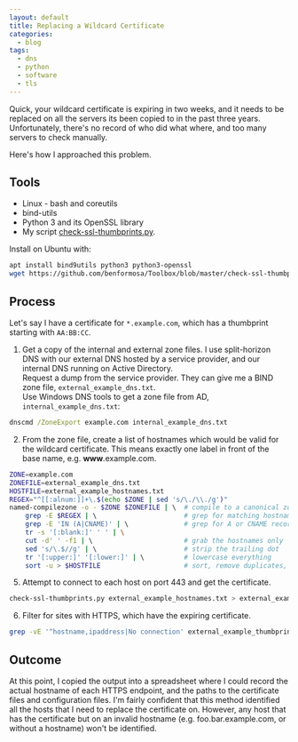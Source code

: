 ```yaml
---
layout: default
title: Replacing a Wildcard Certificate
categories:
  - blog
tags:
  - dns
  - python
  - software
  - tls
---
```


Quick, your wildcard certificate is expiring in two weeks, and it needs to be replaced on all the servers its been copied to in the past three years. Unfortunately, there's no record of who did what where, and too many servers to check manually.

Here's how I approached this problem.

## Tools
* Linux - bash and coreutils
* bind-utils
* Python 3 and its OpenSSL library
* My script [check-ssl-thumbprints.py](https://github.com/benformosa/Toolbox/blob/master/check-ssl-thumbprints.py).

Install on Ubuntu with:
```bash
apt install bind9utils python3 python3-openssl
wget https://github.com/benformosa/Toolbox/blob/master/check-ssl-thumbprints.py
```

## Process
Let's say I have a certificate for `*.example.com`, which has a thumbprint starting with `AA:BB:CC`.
1. Get a copy of the internal and external zone files. I use split-horizon DNS with our external DNS hosted by a service provider, and our internal DNS running on Active Directory.  
Request a dump from the service provider. They can give me a BIND zone file, `external_example_dns.txt`.  
Use Windows DNS tools to get a zone file from AD, `internal_example_dns.txt`:
```cmd
dnscmd /ZoneExport example.com internal_example_dns.txt
```
2. From the zone file, create a list of hostnames which would be valid for the wildcard certificate. This means exactly one label in front of the base name, e.g. **www**.example.com.  
```bash
ZONE=example.com
ZONEFILE=external_example_dns.txt
HOSTFILE=external_example_hostnames.txt
REGEX="^[[:alnum:]]+\.$(echo $ZONE | sed 's/\./\\./g')"
named-compilezone -o - $ZONE $ZONEFILE | \  # compile to a canonical zonefile format
    grep -E $REGEX | \                      # grep for matching hostnames
    grep -E 'IN (A|CNAME)' | \              # grep for A or CNAME records
    tr -s '[:blank:]' ' ' | \
    cut -d' ' -f1 | \                       # grab the hostnames only
    sed 's/\.$//g' | \                      # strip the trailing dot
    tr '[:upper:]' '[:lower:]' | \          # lowercase everything
    sort -u > $HOSTFILE                     # sort, remove duplicates, output to file
```
5. Attempt to connect to each host on port 443 and get the certificate.
```bash
check-ssl-thumbprints.py external_example_hostnames.txt > external_example_thumbprints.csv
```
6. Filter for sites with HTTPS, which have the expiring certificate.
```bash
grep -vE '^hostname,ipaddress|No connection' external_example_thumbprints.csv | grep 'AA:BB:CC' | sort -t',' -k1
```

## Outcome
At this point, I copied the output into a spreadsheet where I could record the actual hostname of each HTTPS endpoint, and the paths to the certificate files and configuration files. I'm fairly confident that this method identified all the hosts that I need to replace the certificate on. However, any host that has the certificate but on an invalid hostname (e.g. foo.bar.example.com, or without a hostname) won't be identified.